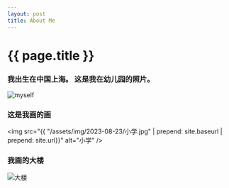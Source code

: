 ```yaml
---
layout: post
title: About Me
---
```



{{ page.title }}
================


### 我出生在中国上海。 这是我在幼儿园的照片。


<img src="{{site.baseurl | prepend: site.url}}/assets/img/2023-08-23/myself.png" alt="myself" />

### 这是我画的画

<img src="{{ "/assets/img/2023-08-23/小学.jpg" | prepend: site.baseurl | prepend: site.url}}" alt="小学" />

### 我画的大楼


<img src="{{site.baseurl | prepend: site.url}}/assets/img/2023-08-23/1.jpg" alt="大楼" />
